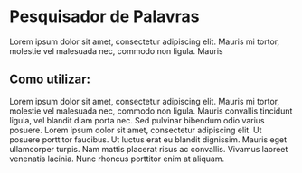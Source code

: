 # Pesquisador de Palavras

Lorem ipsum dolor sit amet, consectetur adipiscing elit. Mauris mi tortor, molestie vel malesuada nec, commodo non ligula. Mauris

## Como utilizar:

Lorem ipsum dolor sit amet, consectetur adipiscing elit. Mauris mi tortor, molestie vel malesuada nec, commodo non ligula. Mauris convallis tincidunt ligula, vel blandit diam porta nec. Sed pulvinar bibendum odio varius posuere. Lorem ipsum dolor sit amet, consectetur adipiscing elit. Ut posuere porttitor faucibus. Ut luctus erat eu blandit dignissim. Mauris eget ullamcorper turpis. Nam mattis placerat risus ac convallis. Vivamus laoreet venenatis lacinia. Nunc rhoncus porttitor enim at aliquam.

